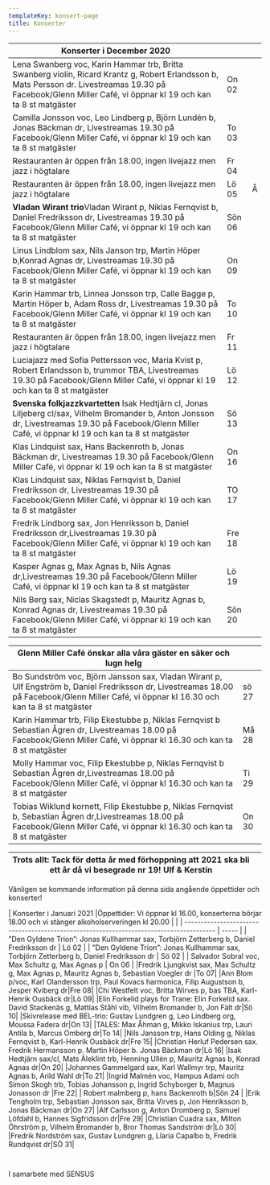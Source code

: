 ```yaml
---
templateKey: konsert-page
title: Konserter
---
```

| Konserter i December 2020                                                                                                                                                                                       |        |     |
| --------------------------------------------------------------------------------------------------------------------------------------------------------------------------------------------------------------- | ------ | --- |
| Lena Swanberg voc, Karin Hammar trb, Britta Swanberg violin, Ricard Krantz g, Robert Erlandsson b, Mats Persson dr. Livestreamas 19.30 på Facebook/Glenn Miller Café, vi öppnar kl 19 och kan ta 8 st matgäster | On 02  |     |
| Camilla Jonsson voc, Leo Lindberg p,  Björn Lundén b, Jonas Bäckman dr, Livestreamas 19.30 på Facebook/Glenn Miller Café, vi öppnar kl 19 och kan ta 8 st matgäster                                             | To 03  |     |
| Restauranten är öppen från 18.00, ingen livejazz men jazz i högtalare                                                                                                                                           | Fr 04  |     |
| Restauranten är öppen från 18.00, ingen livejazz men jazz i högtalare                                                                                                                                           | Lö 05  | Å   |
| **Vladan Wirant trio**Vladan Wirant p, Niklas Fernqvist b, Daniel Fredriksson dr, Livestreamas 19.30 på Facebook/Glenn Miller Café, vi öppnar kl 19 och kan ta 8 st matgäster                                   | Sön 06 |     |
| Linus Lindblom sax, Nils Janson trp, Martin Höper b,Konrad Agnas dr, Livestreamas 19.30 på Facebook/Glenn Miller Café, vi öppnar kl 19 och kan ta 8 st matgäster                                                | On 09  |     |
| Karin Hammar trb, Linnea Jonsson trp, Calle Bagge p, Martin Höper b, Adam Ross dr, Livestreamas 19.30 på Facebook/Glenn Miller Café, vi öppnar kl 19 och kan ta 8 st matgäster                                  | To 10  |     |
| Restauranten är öppen från 18.00, ingen livejazz men jazz i högtalare                                                                                                                                           | Fr 11  |     |
| Luciajazz med Sofia Pettersson voc, Maria Kvist p, Robert Erlandsson b, trummor TBA, Livestreamas 19.30 på Facebook/Glenn Miller Café, vi öppnar kl 19 och kan ta 8 st matgäster                                | Lö 12  |     |
| **Svenska folkjazzkvartetten** Isak Hedtjärn cl, Jonas Liljeberg cl/sax, Vilhelm Bromander b, Anton Jonsson dr, Livestreamas 19.30 på Facebook/Glenn Miller Café, vi öppnar kl 19 och kan ta 8 st matgäster     | Sö 13  |     |
| Klas Lindquist sax, Hans Backenroth b, Jonas Bäckman dr,  Livestreamas 19.30 på Facebook/Glenn Miller Café, vi öppnar kl 19 och kan ta 8 st matgäster                                                           | On 16  |     |
| Klas Lindquist sax, Niklas Fernqvist b, Daniel Fredriksson dr, Livestreamas 19.30 på Facebook/Glenn Miller Café, vi öppnar kl 19 och kan ta 8 st matgäster                                                      | TO 17  |     |
| Fredrik Lindborg sax, Jon Henriksson b, Daniel Fredriksson dr,Livestreamas 19.30 på Facebook/Glenn Miller Café, vi öppnar kl 19 och kan ta 8 st matgäster                                                       | Fre 18 |     |
| Kasper Agnas g, Max Agnas b, Nils Agnas dr,Livestreamas 19.30 på Facebook/Glenn Miller Café, vi öppnar kl 19 och kan ta 8 st matgäster                                                                          | Lö 19  |     |
| Nils Berg sax, Niclas Skagstedt p, Mauritz Agnas b, Konrad Agnas dr, Livestreamas 19.30 på Facebook/Glenn Miller Café, vi öppnar kl 19 och kan ta 8 st matgäster                                                | Sön 20 |     |

| Glenn Miller Café önskar alla våra gäster en säker och lugn helg                                                                                                                            |       |
| ------------------------------------------------------------------------------------------------------------------------------------------------------------------------------------------- | ----- |
| Bo Sundström voc, Björn Jansson sax, Vladan Wirant p, Ulf Engström b, Daniel Fredriksson dr, Livestreamas 18.00 på Facebook/Glenn Miller Café, vi öppnar kl 16.30 och kan ta 8 st matgäster | sö 27 |
| Karin Hammar trb, Filip Ekestubbe p, Niklas Fernqvist b Sebastian Ågren dr, Livestreamas 18.00 på Facebook/Glenn Miller Café, vi öppnar kl 16.30 och kan ta 8 st matgäster                  | Må 28 |
| Molly Hammar voc, Filip Ekestubbe p, Niklas Fernqvist b Sebastian Ågren dr,Livestreamas 18.00 på Facebook/Glenn Miller Café, vi öppnar kl 16.30 och kan ta 8 st matgäster                   | Ti 29 |
| Tobias Wiklund kornett, Filip Ekestubbe p, Niklas Fernqvist b, Sebastian Ågren dr,Livestreamas 18.00 på Facebook/Glenn Miller Café, vi öppnar kl 16.30 och kan ta 8 st matgäster            | On 30 |

| Trots allt: Tack för detta år med förhoppning att 2021 ska bli ett år då vi besegrade nr 19! Ulf & Kerstin |     |
| ---------------------------------------------------------------------------------------------------------- | --- |

Vänligen se kommande information på denna sida angående öppettider och konserter!

| Konserter i Januari 2021 |Öppettider: Vi öppnar kl 16.00, konserterna börjar 18.00 och vi stänger alkoholserveringen kl 20.00                                                               |       |
| --------------------------------------------------------------------------------------- | ----- |
| ”Den Gyldene Trion”: Jonas Kullhammar sax, Torbjörn Zetterberg b, Daniel Fredriksson dr | Lö 02 |
| ”Den Gyldene Trion”: Jonas Kullhammar sax, Torbjörn Zetterberg b, Daniel Fredriksson dr | Sö 02 |
| Salvador Sobral voc, Max Schultz g, Max Agnas p                                         | On 06 |
|Fredrik Ljungkvist sax, Max Schultz g, Max Agnas p, Mauritz Agnas b, Sebastian Voegler dr |To 07|
|Ann Blom p/voc, Karl Olandersson trp, Paul Kovacs harmonica, Filip Augustson b, Jesper Kviberg dr|Fre 08|
|Chi Westfelt voc, Britta Wirves p, bas TBA, Karl-Henrik Ousbäck dr|Lö 09|
|Elin Forkelid plays for Trane: Elin Forkelid sax. David Stackenäs g, Mattias Ståhl vib, Vilhelm Bromander b, Jon Fält dr|Sö 10|
|Skivrelease med BEL-trio: Gustav Lundgren g, Leo Lindberg org, Moussa Fadera dr|On 13|
|TALES: Max Åhman g, Mikko Iskanius trp, Lauri Antila b, Marcus Omberg dr|To 14|
|Nils Jansson trp, Hans Olding g, Niklas Fernqvist b, Karl-Henrik Ousbäck dr|Fre 15|
|Christian Herluf Pedersen sax. Fredrik Hermansson p. Martin Höper b. Jonas Bäckman dr|Lö 16|
|Isak Hedtjärn sax/cl, Mats Äleklint trb, Henning Ullén p, Mauritz Agnas b, Konrad Agnas dr|On 20|
|Johannes Gammelgard sax, Karl Wallmyr trp, Mauritz Agnas b, Arild Wahl dr|To 21|
|Ingrid Malmén voc, Hampus Adami och Simon Skogh trb, Tobias Johansson p, Ingrid Schyborger b,  Magnus Jonasson dr |Fre 22|
| Robert malmberg p, hans Backenroth b|Sön 24 |
|Erik Tengholm trp, Sebastian Jonsson sax, Britta Virves p, Jon Henriksson b, Jonas Bäckman dr|On 27|
|Alf Carlsson g, Anton Dromberg p, Samuel Löfdahl b, Hannes Sigfridsson dr|Fre 29|
|Christian Cuadra sax, Milton Öhrström p, Vilhelm Bromander b, Bror Thomas Sandström dr|Lö 30|
|Fredrik Nordström sax, Gustav Lundgren g, Llaria Capalbo b, Fredrik Rundqvist dr|SÖ 31|




	

	 






I samarbete med SENSUS
